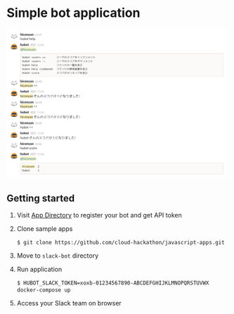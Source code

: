 # Simple bot application

![screenshot](./screenshot.png)

## Getting started

1. Visit [App Directory](https://my.slack.com/apps/A0F7XDU93-hubot) to register your bot and get API token
2. Clone sample apps

   ``` shell
   $ git clone https://github.com/cloud-hackathon/javascript-apps.git
   ```

3. Move to `slack-bot` directory
4. Run application

   ``` shell
   $ HUBOT_SLACK_TOKEN=xoxb-01234567890-ABCDEFGHIJKLMNOPQRSTUVWX docker-compose up
   ```
   
5. Access your Slack team on browser
